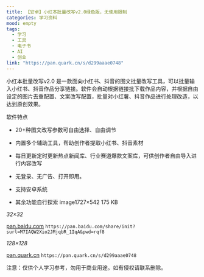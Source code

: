 ```yaml
---
title: 【安卓】小红本批量改写v2.0绿色版，无使用限制
categories: 学习资料
mood: empty
tags:
  - 学习
  - 工具
  - 电子书
  - AI
  - 创业
link: "https://pan.quark.cn/s/d299aaae0748"
---
```


小红本批量改写v2.0 是一款面向小红书、抖音的图文批量改写工具，可以批量输入小红书、抖音作品分享链接。软件会自动根据链接批下载作品内容，并根据自由设定的图片去重配置、文案改写配置，批量对小红薯、抖音作品进行处理改造，以达到原创效果。

软件特点

- 20+种图文改写参数可自由选择、自由调节

- 内置多个辅助工具，帮助创作者提取小红书、抖音素材

- 每日更新定时更新热点新闻库、行业赛道爆款文案库，可供创作者自由导入进行内容改写

- 无登录、无广告、打开即用。

- 支持安卓系统

- 其余功能自行探索
image1727×542 175 KB

 *32×32*

[pan.baidu.com](https://pan.baidu.com/share/init?surl=M7IAQW2Xio2JMjqbR_1IqA&pwd=rqf8) `https://pan.baidu.com/share/init?surl=M7IAQW2Xio2JMjqbR_1IqA&pwd=rqf8`



 *128×128*

[pan.quark.cn](https://pan.quark.cn/s/d299aaae0748) `https://pan.quark.cn/s/d299aaae0748`



注意：仅供个人学习参考，勿用于商业用途。如有侵权请联系删除。
